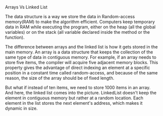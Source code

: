 Arrays Vs Linked List

The data structure is a way we store the data in Random-access memory(RAM) to make the algorithm efficient. Computers keep temporary data in RAM while executing the program, either on the heap (all the global variables) or on the stack (all variable declared inside the method or the function).


The difference between arrays and the linked list is how it gets stored in the main memory. An array is a data structure that keeps the collection of the same type of data in contiguous memory. For example, if an array needs to store five items, the compiler will acquire five adjacent memory blocks. This property gives the advantage of direct indexing an element at a specific position in a constant time called random-access, and because of the same reason, the size of the array should be of fixed length.

But what if instead of ten items, we need to store 1000 items in an array. And here, the linked list comes into the picture. LinkedList doesn't keep the element in contiguous memory but rather at a random location. Each element in the list stores the next element's address, which makes it dynamic in size. 